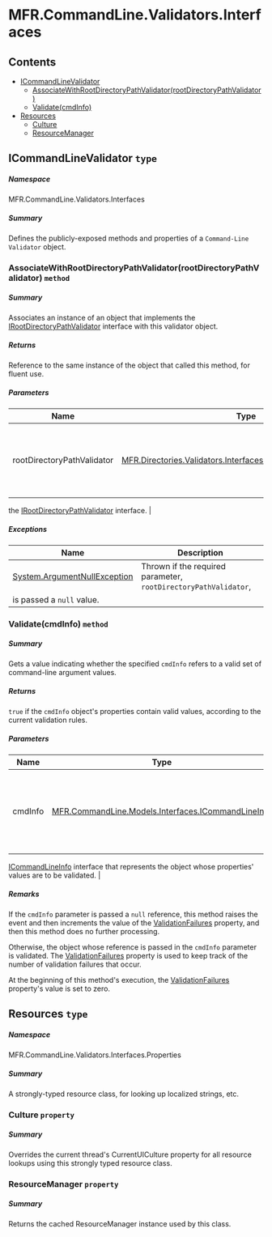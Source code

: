 <a name='assembly'></a>
# MFR.CommandLine.Validators.Interfaces

## Contents

- [ICommandLineValidator](#T-MFR-CommandLine-Validators-Interfaces-ICommandLineValidator 'MFR.CommandLine.Validators.Interfaces.ICommandLineValidator')
  - [AssociateWithRootDirectoryPathValidator(rootDirectoryPathValidator)](#M-MFR-CommandLine-Validators-Interfaces-ICommandLineValidator-AssociateWithRootDirectoryPathValidator-MFR-Directories-Validators-Interfaces-IRootDirectoryPathValidator- 'MFR.CommandLine.Validators.Interfaces.ICommandLineValidator.AssociateWithRootDirectoryPathValidator(MFR.Directories.Validators.Interfaces.IRootDirectoryPathValidator)')
  - [Validate(cmdInfo)](#M-MFR-CommandLine-Validators-Interfaces-ICommandLineValidator-Validate-MFR-CommandLine-Models-Interfaces-ICommandLineInfo- 'MFR.CommandLine.Validators.Interfaces.ICommandLineValidator.Validate(MFR.CommandLine.Models.Interfaces.ICommandLineInfo)')
- [Resources](#T-MFR-CommandLine-Validators-Interfaces-Properties-Resources 'MFR.CommandLine.Validators.Interfaces.Properties.Resources')
  - [Culture](#P-MFR-CommandLine-Validators-Interfaces-Properties-Resources-Culture 'MFR.CommandLine.Validators.Interfaces.Properties.Resources.Culture')
  - [ResourceManager](#P-MFR-CommandLine-Validators-Interfaces-Properties-Resources-ResourceManager 'MFR.CommandLine.Validators.Interfaces.Properties.Resources.ResourceManager')

<a name='T-MFR-CommandLine-Validators-Interfaces-ICommandLineValidator'></a>
## ICommandLineValidator `type`

##### Namespace

MFR.CommandLine.Validators.Interfaces

##### Summary

Defines the publicly-exposed methods and properties of a
`
            Command-Line Validator
            `
object.

<a name='M-MFR-CommandLine-Validators-Interfaces-ICommandLineValidator-AssociateWithRootDirectoryPathValidator-MFR-Directories-Validators-Interfaces-IRootDirectoryPathValidator-'></a>
### AssociateWithRootDirectoryPathValidator(rootDirectoryPathValidator) `method`

##### Summary

Associates an instance of an object that implements the
[IRootDirectoryPathValidator](#T-MFR-Directories-Validators-Interfaces-IRootDirectoryPathValidator 'MFR.Directories.Validators.Interfaces.IRootDirectoryPathValidator')
interface with this validator object.

##### Returns

Reference to the same instance of the object that called this
method, for fluent use.

##### Parameters

| Name | Type | Description |
| ---- | ---- | ----------- |
| rootDirectoryPathValidator | [MFR.Directories.Validators.Interfaces.IRootDirectoryPathValidator](#T-MFR-Directories-Validators-Interfaces-IRootDirectoryPathValidator 'MFR.Directories.Validators.Interfaces.IRootDirectoryPathValidator') | (Required.) Reference to an instance of an object that implements
the
[IRootDirectoryPathValidator](#T-MFR-Directories-Validators-Interfaces-IRootDirectoryPathValidator 'MFR.Directories.Validators.Interfaces.IRootDirectoryPathValidator')
interface. |

##### Exceptions

| Name | Description |
| ---- | ----------- |
| [System.ArgumentNullException](http://msdn.microsoft.com/query/dev14.query?appId=Dev14IDEF1&l=EN-US&k=k:System.ArgumentNullException 'System.ArgumentNullException') | Thrown if the required parameter, `rootDirectoryPathValidator`,
is passed a `null` value. |

<a name='M-MFR-CommandLine-Validators-Interfaces-ICommandLineValidator-Validate-MFR-CommandLine-Models-Interfaces-ICommandLineInfo-'></a>
### Validate(cmdInfo) `method`

##### Summary

Gets a value indicating whether the specified
`cmdInfo`
refers to a valid set of command-line argument values.

##### Returns

`true` if the `cmdInfo` object's
properties contain valid values, according to the current validation rules.

##### Parameters

| Name | Type | Description |
| ---- | ---- | ----------- |
| cmdInfo | [MFR.CommandLine.Models.Interfaces.ICommandLineInfo](#T-MFR-CommandLine-Models-Interfaces-ICommandLineInfo 'MFR.CommandLine.Models.Interfaces.ICommandLineInfo') | (Required.) Reference to an instance of an object that implements the
[ICommandLineInfo](#T-MFR-CommandLine-Models-Interfaces-ICommandLineInfo 'MFR.CommandLine.Models.Interfaces.ICommandLineInfo') interface
that represents the object whose properties' values are to be validated. |

##### Remarks

If the `cmdInfo` parameter is passed a
`null` reference, this method raises the
[](#E-MFR-CommandLine-Validators-Interfaces-ICommandLineValidator-CommandLineInfoInvalid 'MFR.CommandLine.Validators.Interfaces.ICommandLineValidator.CommandLineInfoInvalid')
event and then increments the value of the
[ValidationFailures](#P-MFR-CommandLine-Validators-Interfaces-IValidator-ValidationFailures 'MFR.CommandLine.Validators.Interfaces.IValidator.ValidationFailures')
property, and then this method does no further processing.



Otherwise, the object whose reference is passed in the
`cmdInfo` parameter is validated.  The
[ValidationFailures](#P-MFR-CommandLine-Validators-Interfaces-IValidator-ValidationFailures 'MFR.CommandLine.Validators.Interfaces.IValidator.ValidationFailures')
property is used to keep track of the number of validation failures that occur.



At the beginning of this method's execution, the
[ValidationFailures](#P-MFR-CommandLine-Validators-Interfaces-IValidator-ValidationFailures 'MFR.CommandLine.Validators.Interfaces.IValidator.ValidationFailures')
property's value is set to zero.

<a name='T-MFR-CommandLine-Validators-Interfaces-Properties-Resources'></a>
## Resources `type`

##### Namespace

MFR.CommandLine.Validators.Interfaces.Properties

##### Summary

A strongly-typed resource class, for looking up localized strings, etc.

<a name='P-MFR-CommandLine-Validators-Interfaces-Properties-Resources-Culture'></a>
### Culture `property`

##### Summary

Overrides the current thread's CurrentUICulture property for all
  resource lookups using this strongly typed resource class.

<a name='P-MFR-CommandLine-Validators-Interfaces-Properties-Resources-ResourceManager'></a>
### ResourceManager `property`

##### Summary

Returns the cached ResourceManager instance used by this class.
